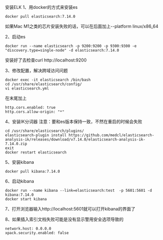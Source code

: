 安装ELK
1、用docker的方式来安装es
```
docker pull elasticsearch:7.14.0
```
如果Mac M1之类的芯片安装失败的话，可以在后面加上--platform linux/x86_64

2、启动es
```
docker run --name elasticsearch -p 9200:9200 -p 9300:9300 -e "discovery.type=single-node" -d elasticsearch:7.14.0
```
安装好了去检查curl http://localhost:9200  

3、修改配置，解决跨域访问问题
```
docker exec -it elasticsearch /bin/bash
cd /usr/share/elasticsearch/config/
vi elasticsearch.yml
```

在末尾加上
```
http.cors.enabled: true
http.cors.allow-origin: "*"
```
4、安装IK分词器
注意：要和es版本保持一致，不然在重启的时候会失败  
```
cd /usr/share/elasticsearch/plugins/
elasticsearch-plugin install https://github.com/medcl/elasticsearch-analysis-ik/releases/download/v7.14.0/elasticsearch-analysis-ik-7.14.0.zip
exit
docker restart elasticsearch
```

5、安装kibana
```
docker pull kibana:7.14.0
```
6、启动kibana
```
docker run --name kibana --link=elasticsearch:test  -p 5601:5601 -d kibana:7.14.0
docker start kibana
```
7、打开浏览器输入http://localhost:5601就可以打开kibana的界面了  

8、如果插入索引文档失败可能是没有显示警用安全选项导致的
```
network.host: 0.0.0.0
xpack.security.enabled: false
```
